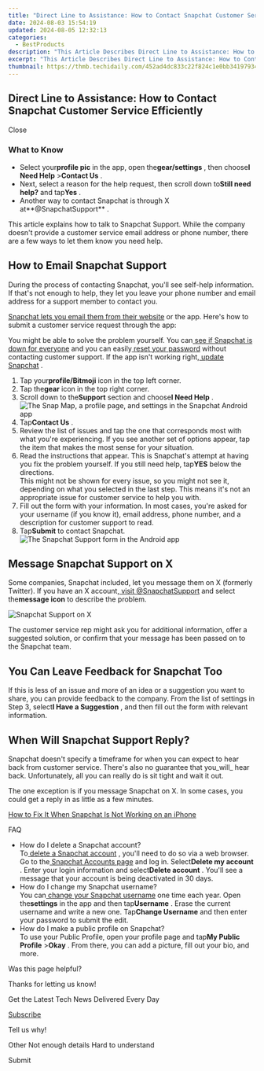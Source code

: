 ```yaml
---
title: "Direct Line to Assistance: How to Contact Snapchat Customer Service Efficiently"
date: 2024-08-03 15:54:19
updated: 2024-08-05 12:32:13
categories:
  - BestProducts
description: "This Article Describes Direct Line to Assistance: How to Contact Snapchat Customer Service Efficiently"
excerpt: "This Article Describes Direct Line to Assistance: How to Contact Snapchat Customer Service Efficiently"
thumbnail: https://thmb.techidaily.com/452ad4dc833c22f824c1e0bb341979346435ef6ab644bfbf893f7206f9b144d3.jpg
---
```


## Direct Line to Assistance: How to Contact Snapchat Customer Service Efficiently

Close 

###  What to Know

* Select your**profile pic** in the app, open the**gear/settings** , then choose**I Need Help** \>**Contact Us** .
* Next, select a reason for the help request, then scroll down to**Still need help?** and tap**Yes** .
* Another way to contact Snapchat is through X at**@SnapchatSupport** .

 This article explains how to talk to Snapchat Support. While the company doesn't provide a customer service email address or phone number, there are a few ways to let them know you need help.

##  How to Email Snapchat Support 

 During the process of contacting Snapchat, you'll see self-help information. If that's not enough to help, they let you leave your phone number and email address for a support member to contact you.

[ Snapchat lets you email them from their website](https://help.snapchat.com/hc/requests/new) or the app. Here's how to submit a customer service request through the app:

 You might be able to solve the problem yourself. You can[ see if Snapchat is down for everyone](https://www.lifewire.com/is-snapchat-not-working-or-is-it-just-you-4174077) and you can easily[ reset your password](https://www.lifewire.com/how-to-reset-snapchat-password-4175036) without contacting customer support. If the app isn't working right,[ update Snapchat](https://www.lifewire.com/how-to-update-snapchat-4028921) .

1. Tap your**profile/Bitmoji** icon in the top left corner.
2. Tap the**gear** icon in the top right corner.
3. Scroll down to the**Support** section and choose**I Need Help** .  
![The Snap Map, a profile page, and settings in the Snapchat Android app](https://www.lifewire.com/thmb/f4yR14bFtvGCwh6gacm8dDUCImQ=/1500x0/filters:no_upscale():max_bytes(150000):strip_icc():format(webp)/snap-map-profile-settings-cbf26b65773f4cec9bd61eb8cfead40b.png)
4. Tap**Contact Us** .
5. Review the list of issues and tap the one that corresponds most with what you're experiencing. If you see another set of options appear, tap the item that makes the most sense for your situation.
6. Read the instructions that appear. This is Snapchat's attempt at having you fix the problem yourself. If you still need help, tap**YES** below the directions.  
 This might not be shown for every issue, so you might not see it, depending on what you selected in the last step. This means it's not an appropriate issue for customer service to help you with.
7. Fill out the form with your information. In most cases, you're asked for your username (if you know it), email address, phone number, and a description for customer support to read.
8. Tap**Submit** to contact Snapchat.  
![The Snapchat Support form in the Android app](https://www.lifewire.com/thmb/nCdort-yEJcF_WqskhDNgyBB-as=/1500x0/filters:no_upscale():max_bytes(150000):strip_icc():format(webp)/snapchat-support-form-96d3a41840014086845e1f07c40cabed.png)

##  Message Snapchat Support on X 

 Some companies, Snapchat included, let you message them on X (formerly Twitter). If you have an X account,[ visit @SnapchatSupport](https://twitter.com/snapchatsupport) and select the**message icon** to describe the problem.

![Snapchat Support on X](https://www.lifewire.com/thmb/Lt0y9nnNBepPNQsxP9lKIue-Bhk=/1500x0/filters:no_upscale():max_bytes(150000):strip_icc():format(webp)/snapchat-support-twitter-988f5e3521cc4803b7e14ca2f20fbdd6.png) 

 The customer service rep might ask you for additional information, offer a suggested solution, or confirm that your message has been passed on to the Snapchat team.

##  You Can Leave Feedback for Snapchat Too 

 If this is less of an issue and more of an idea or a suggestion you want to share, you can provide feedback to the company. From the list of settings in Step 3, select**I Have a Suggestion** , and then fill out the form with relevant information.

##  When Will Snapchat Support Reply? 

 Snapchat doesn't specify a timeframe for when you can expect to hear back from customer service. There's also no guarantee that you_will_ hear back. Unfortunately, all you can really do is sit tight and wait it out.

 The one exception is if you message Snapchat on X. In some cases, you could get a reply in as little as a few minutes.

[  How to Fix It When Snapchat Is Not Working on an iPhone ](https://www.lifewire.com/fix-snapchat-not-working-iphone-6544749) 

 FAQ

* How do I delete a Snapchat account?  
 To[ delete a Snapchat account](https://www.lifewire.com/how-to-delete-snapchat-account-4692675) , you'll need to do so via a web browser. Go to the[ Snapchat Accounts page](https://accounts.snapchat.com/) and log in. Select**Delete my account** . Enter your login information and select**Delete account** . You'll see a message that your account is being deactivated in 30 days.
* How do I change my Snapchat username?  
 You can[ change your Snapchat username](https://www.lifewire.com/change-snapchat-username-4157575) one time each year. Open the**settings** in the app and then tap**Username** . Erase the current username and write a new one. Tap**Change Username** and then enter your password to submit the edit.
* How do I make a public profile on Snapchat?  
 To use your Public Profile, open your profile page and tap**My Public Profile** \>**Okay** . From there, you can add a picture, fill out your bio, and more.

Was this page helpful?

Thanks for letting us know!

 Get the Latest Tech News Delivered Every Day

[ Subscribe ](https://www.lifewire.com/#) 

Tell us why!

 Other  Not enough details  Hard to understand 

 Submit 

<ins class="adsbygoogle"
     style="display:block"
     data-ad-format="autorelaxed"
     data-ad-client="ca-pub-7571918770474297"
     data-ad-slot="1223367746"></ins>



<ins class="adsbygoogle"
     style="display:block"
     data-ad-client="ca-pub-7571918770474297"
     data-ad-slot="8358498916"
     data-ad-format="auto"
     data-full-width-responsive="true"></ins>
